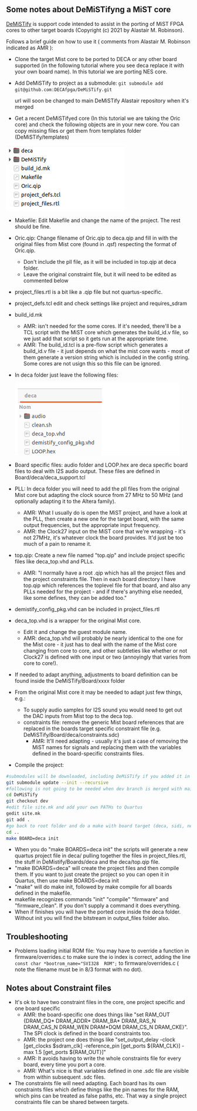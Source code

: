 ## Some notes about DeMiSTifyng a MiST core

[DeMiSTify](https://github.com/robinsonb5/DeMiSTify)  is support code intended to assist in the porting of MiST FPGA cores to other target boards (Copyright (c) 2021 by Alastair M. Robinson).

Follows a brief guide on how to use it ( comments from Alastair M. Robinson indicated as AMR ):

* Clone the target Mist core to be ported to DECA or any other board supported (in the following tutorial where you see deca replace it with your own board name). In this tutorial we are porting NES core.

* Add DeMiSTify to project as a submodule:
   `git submodule add git@github.com:DECAfpga/DeMiSTify.git `

  url will soon be changed to main DeMiSTify Alastair repository when it's merged

* Get a recent DeMiSTifyed core (In this tutorial we are taking the Oric core) and check the following objects are in your new core. You can copy missing files or get them from templates folder (DeMiSTify/templates)

![core](core.png)

* Makefile: Edit Makefile and change the name of the project. The rest should be fine.

* Oric.qip: Change filename of Oric.qip to deca.qip and fill in with the original files from Mist core (found in .qsf) respecting the format of Oric.qip.  

  * Don't include the pll file, as it will be included in top.qip at deca folder.
  * Leave the original constraint file, but it will need to be edited as commented below

* project_files.rtl is a bit like a .qip file but not quartus-specific.  

* project_defs.tcl  edit and check settings like project and requires_sdram

* build_id.mk

  * AMR: isn't needed for the some cores.  If it's needed, there'll be a TCL script with the MiST core which generates the build_id.v file, so we just add that script so it gets run at the appropriate time.
  * AMR: The build_id.tcl is a pre-flow script which generates a build_id.v file - it just depends on what the mist core wants - most of them generate a version string which is included in the config string.  Some cores are not usign this so this file can be ignored.

* In deca folder just leave the following files:

  ![deca](deca.png)

* Board specific files: audio folder and LOOP.hex are deca specific board files to deal with I2S audio output. These files are defined in Board/deca/deca_support.tcl

* PLL: In deca folder you will need to add the pll files from the original Mist core but adapting the clock source from 27 MHz to 50 MHz (and optionally adapting it to the Altera family).

  * AMR: What I usually do is open the MiST project, and have a look at the PLL, then create a new one for the target board, with the same output frequencies, but the appropriate input frequency.  
  * AMR: the Clock27 input on the MiST core that we're wrapping - it's not 27MHz, it's whatever clock the board provides.  It'd just be too much of a pain to rename it.

* top.qip: Create a new file named "top.qip" and include project specific files like deca_top.vhd and PLLs. 

  * AMR: "I normally have a root .qip which has all the project files and the project constraints file.  Then in each board directory I have top.qip which references the toplevel file for that board, and also any PLLs needed for the project - and if there's anything else needed, like some defines, they can be added too."  

* demistify_config_pkg.vhd  can be included in project_files.rtl 

* deca_top.vhd is a wrapper for the original Mist core.  

  * Edit it and change the guest module name.
  * AMR: deca_top.vhd will probably be nearly identical to the one for the Mist core - it just has to deal with the name of the Mist core changing from core to core, and other subtleties like whether or not Clock27 is defined with one input or two (annoyingly that varies from core to core!).

* If needed to adapt anything, adjustments to board definition can be found inside the DeMiSTify/Board/xxxx folder

* From the original Mist core it may be needed to adapt just few things, e.g.:
  * To supply audio samples for I2S sound you would need to get out the DAC inputs from Mist top to the deca top.
  * constraints file: remove the generic Mist board references that are replaced in the boards target specific constraint file (e.g. DeMiSTify/Board/deca/constraints.sdc)
    * AMR: It'll need adapting - usually it's just a case of removing the MiST names for signals and replacing them with the variables defined in the board-specific constraints files.
  
* Compile the project:

```sh
#submodules will be downloaded, including DeMiSTify if you added it in the .gitmodules
git submodule update --init --recursive
#following is not going to be needed when dev branch is merged with main 
cd DeMiSTify
git checkout dev
#edit file site.mk and add your own PATHs to Quartus
gedit site.mk
git add .
#go back to root folder and do a make with board target (deca, sidi, neptuno, ...)
cd ..
make BOARD=deca init
```

* When you do "make BOARDS=deca init" the scripts will generate a new quartus project file in deca/ pulling together the files in project_files.rtl, the stuff in DeMistify/Boards/deca and the deca/top.qip file.
* "make BOARDS=deca" will create the project files and then compile them.  If you want to just create the project so you can open it in Quartus, then use make BOARDS=deca init
* "make" will do make init, followed by make compile for all boards defined in the makefile.
* makefile recognizes commands "init" "compile" "firmware" and "firmware_clean". If you don't supply a command it does everything.
* When if finishes you will have the ported core inside the deca folder. Without init you will find the bitstream in output_files folder also.



## Troubleshooting

* Problems loading initial ROM file:    You may have to override a function in firmware/overrides.c to make sure the io index is correct, adding the line    `const char *bootrom_name="SVI328  ROM";`  to firmware/overrides.c  ( note the filename must be in 8/3 format with no dot).



## Notes about Constraint files

* It's ok to have two constraint files in the core, one project specific and one board specific
  * AMR: the board-specific one does things like "set RAM_OUT {DRAM_DQ* DRAM_ADDR* DRAM_BA* DRAM_RAS_N DRAM_CAS_N DRAM_WEN DRAM*DQM DRAM_CS_N DRAM_CKE}".  The SPI clock is defined in the board constraints too.
  * AMR: the project one does things like "set_output_delay -clock [get_clocks $sdram_clk] -reference_pin [get_ports ${RAM_CLK}] -max 1.5 [get_ports ${RAM_OUT}]"
  * AMR: It avoids having to write the whole constraints file for every board, every time you port a core.
  * AMR: What's nice is that variables defined in one .sdc file are visible from within subsequent .sdc files.
* The constraints file will need adapting.  Each board has its own constraints files which define things like the pin names for the RAM, which pins can be treated as false paths, etc.  That way a single project constraints file can be shared between targets.





